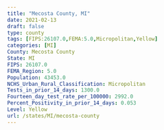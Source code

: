 ```yaml
---
title: "Mecosta County, MI"
date: 2021-02-13
draft: false
type: county
tags: [FIPS:26107.0,FEMA:5.0,Micropolitan,Yellow]
categories: [MI]
County: Mecosta County
State: MI
FIPS: 26107.0
FEMA_Region: 5.0
Population: 43453.0
NCHS_Urban_Rural_Classification: Micropolitan
Tests_in_prior_14_days: 1300.0
Fourteen_day_test_rate_per_100000: 2992.0
Percent_Positivity_in_prior_14_days: 0.053
Level: Yellow
url: /states/MI/mecosta-county
---
```



